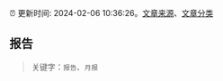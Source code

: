 :alarm_clock: 更新时间: 2024-02-06 10:36:26。[文章来源](/README.md)、[文章分类](/TAGS.md)

## 报告


> 关键字：`报告`、`月报`



